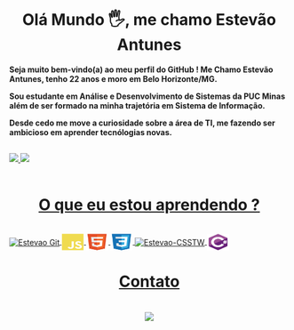 <h1 align="center">Olá Mundo 🖐️, me chamo Estevão Antunes</h1>

**Seja muito bem-vindo(a) ao meu perfil do GitHub ! Me Chamo Estevão Antunes, tenho 22 anos e moro em Belo Horizonte/MG.**

**Sou estudante em Análise e Desenvolvimento de Sistemas da PUC Minas além de ser formado na minha trajetória em Sistema de Informação.**

**Desde cedo me move a curiosidade sobre a área de TI, me fazendo ser ambicioso em aprender tecnólogias novas.**

##


<div>
<a href="https://github.com/estevaoantunes">
<img loading="lazy" height="180em" src="https://github-readme-stats.vercel.app/api/top-langs/?username=estevaoantunes&layout=compact&langs_count=7&theme=dracula"/>
<img loading="lazy" height="180em" src="https://github-readme-stats.vercel.app/api?username=estevaoantunes&show_icons=true&theme=dracula&include_all_commits=true&count_private=true"/>
</div>

<br>
<h1 align="center">O que eu estou aprendendo ?</h1>


<div style="display: inline_block"><br>
  <img align="center" alt="Estevao Git" height="30" width="40" src="https://cdn.jsdelivr.net/gh/devicons/devicon@latest/icons/git/git-original.svg" />
  <img align="center" alt="Estevao-Js" height="30" width="40" src="https://raw.githubusercontent.com/devicons/devicon/master/icons/javascript/javascript-plain.svg">     
  <img align="center" alt="Estevao-HTML" height="30" width="40" src="https://raw.githubusercontent.com/devicons/devicon/master/icons/html5/html5-original.svg">
  <img align="center" alt="Estevao-CSS" height="30" width="40" src="https://raw.githubusercontent.com/devicons/devicon/master/icons/css3/css3-original.svg">
  <img align="center" alt="Estevao-CSSTW" height="30" width="40" src="https://cdn.jsdelivr.net/gh/devicons/devicon@latest/icons/tailwindcss/tailwindcss-original.svg">
  <img align="center" alt="Estevao-Csharp" height="30" width="40" src="https://raw.githubusercontent.com/devicons/devicon/master/icons/csharp/csharp-original.svg">
</div>


<div align="center">
<h1 style="display: center">Contato</h1>
</div>

<br>

<div align="center">
<a href="https://www.linkedin.com/in/estevao-antunes/" target="_blank"><img align="center" loading="lazy" src="https://img.shields.io/badge/-LinkedIn-%230077B5?style=for-the-badge&logo=linkedin&logoColor=white" target="_blank"></a>   
</div>



